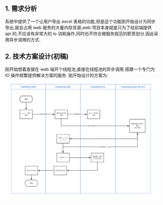 ## 1. 需求分析

系统中提供了一个让用户导出 excel 表格的功能,但是这个功能刚开始设计为同步导出,就会占用 web 服务的大量内存资源,web 项目本身就是只为了给前端提供 api 的,不应该有非常大的 io 消耗操作,同时也不符合微服务规范的职责划分.因此采用异步调用的方式.

## 2. 技术方案设计(初稿)

刚开始想着直接在 web 端开个线程池,直接在线程池的异步调用.搭建一个专门为 IO 操作频繁提供解决方案的服务. 刚开始设计的方案为:
![异步导出 excel](./images/async_export_excel.png)
